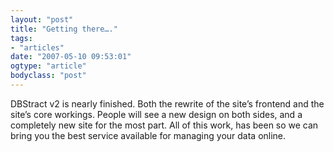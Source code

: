 ```yaml
---
layout: "post"
title: "Getting there…."
tags: 
- "articles"
date: "2007-05-10 09:53:01"
ogtype: "article"
bodyclass: "post"
---
```


DBStract v2 is nearly finished. Both the rewrite of the site’s frontend and the site’s core workings. People will see a new design on both sides, and a completely new site for the most part. All of this work, has been so we can bring you the best service available for managing your data online.